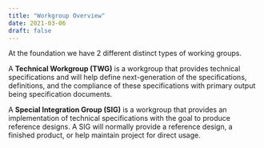 ```yaml
---
title: "Workgroup Overview"
date: 2021-03-06
draft: false
---
```


At the foundation we have 2 different distinct types of working groups.  


A __Technical Workgroup (TWG)__ is a workgroup that provides technical specifications and will help define next-generation of the specifications,
definitions, and the compliance of these specifications with primary output being specification documents.  


A __Special Integration Group (SIG)__ is a workgroup that provides an implementation of technical specifications with the goal to produce reference designs.
A SIG will normally provide a reference design, a finished product, or help maintain project for direct usage.  
